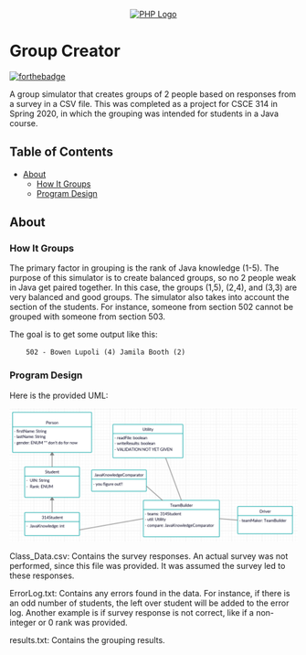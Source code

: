 <p align="center">
  <a href="https://commons.wikimedia.org/wiki/File:Bimetrical_icon_team_black.svg"><img src="https://upload.wikimedia.org/wikipedia/commons/1/12/Bimetrical_icon_team_black.svg" alt="PHP Logo" height="100" width="200"></a>
</p>

# Group Creator

[![forthebadge](https://forthebadge.com/images/badges/made-with-java.svg)](http://forthebadge.com)

A group simulator that creates groups of 2 people based on responses from a survey in a CSV file. This was completed as a project for CSCE 314 in Spring 2020, in which the grouping was intended for students in a Java course. 

## Table of Contents
- [About](#about)
  - [How It Groups](#how-it-groups)
  - [Program Design](#program-design)

## About

### How It Groups

The primary factor in grouping is the rank of Java knowledge (1-5). The purpose of this simulator is to create balanced groups, so no 2 people weak in Java get paired together. In this case, the groups (1,5), (2,4), and (3,3) are very balanced and good groups. The simulator also takes into account the section of the students. For instance, someone from section 502 cannot be grouped with someone from section 503. 

The goal is to get some output like this: 

        502 - Bowen Lupoli (4) Jamila Booth (2)

### Program Design

Here is the provided UML: 

![Code Setup](UML_Code_Setup.png)

Class_Data.csv: Contains the survey responses. An actual survey was not performed, since this file was provided. It was assumed the survey led to these responses. 

ErrorLog.txt: Contains any errors found in the data. For instance, if there is an odd number of students, the left over student will be added to the error log. Another example is if survey response is not correct, like if a non-integer or 0 rank was provided. 

results.txt: Contains the grouping results. 
